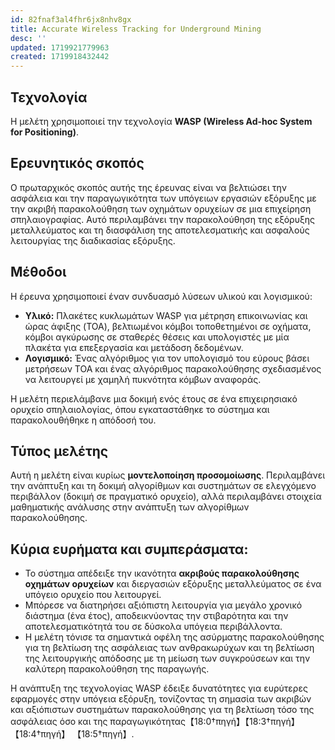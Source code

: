 ```yaml
---
id: 82fnaf3al4fhr6jx8nhv8gx
title: Accurate Wireless Tracking for Underground Mining
desc: ''
updated: 1719921779963
created: 1719918432442
---
```


## Τεχνολογία
Η μελέτη χρησιμοποιεί την τεχνολογία **WASP (Wireless Ad-hoc System for Positioning)**.

## Ερευνητικός σκοπός
Ο πρωταρχικός σκοπός αυτής της έρευνας είναι να βελτιώσει την ασφάλεια και την παραγωγικότητα των υπόγειων εργασιών εξόρυξης με την ακριβή παρακολούθηση των οχημάτων ορυχείων σε μια επιχείρηση σπηλαιογραφίας. Αυτό περιλαμβάνει την παρακολούθηση της εξόρυξης μεταλλεύματος και τη διασφάλιση της αποτελεσματικής και ασφαλούς λειτουργίας της διαδικασίας εξόρυξης.

## Μέθοδοι
Η έρευνα χρησιμοποιεί έναν συνδυασμό λύσεων υλικού και λογισμικού:
- **Υλικό:** Πλακέτες κυκλωμάτων WASP για μέτρηση επικοινωνίας και ώρας άφιξης (TOA), βελτιωμένοι κόμβοι τοποθετημένοι σε οχήματα, κόμβοι αγκύρωσης σε σταθερές θέσεις και υπολογιστές με μία πλακέτα για επεξεργασία και μετάδοση δεδομένων.
- **Λογισμικό:** Ένας αλγόριθμος για τον υπολογισμό του εύρους βάσει μετρήσεων TOA και ένας αλγόριθμος παρακολούθησης σχεδιασμένος να λειτουργεί με χαμηλή πυκνότητα κόμβων αναφοράς.

Η μελέτη περιελάμβανε μια δοκιμή ενός έτους σε ένα επιχειρησιακό ορυχείο σπηλαιολογίας, όπου εγκαταστάθηκε το σύστημα και παρακολουθήθηκε η απόδοσή του.

## Τύπος μελέτης
Αυτή η μελέτη είναι κυρίως **μοντελοποίηση προσομοίωσης**. Περιλαμβάνει την ανάπτυξη και τη δοκιμή αλγορίθμων και συστημάτων σε ελεγχόμενο περιβάλλον (δοκιμή σε πραγματικό ορυχείο), αλλά περιλαμβάνει στοιχεία μαθηματικής ανάλυσης στην ανάπτυξη των αλγορίθμων παρακολούθησης.

## Κύρια ευρήματα και συμπεράσματα:
- Το σύστημα απέδειξε την ικανότητα **ακριβούς παρακολούθησης οχημάτων ορυχείων** και διεργασιών εξόρυξης μεταλλεύματος σε ένα υπόγειο ορυχείο που λειτουργεί.
- Μπόρεσε να διατηρήσει αξιόπιστη λειτουργία για μεγάλο χρονικό διάστημα (ένα έτος), αποδεικνύοντας την στιβαρότητα και την αποτελεσματικότητά του σε δύσκολα υπόγεια περιβάλλοντα.
- Η μελέτη τόνισε τα σημαντικά οφέλη της ασύρματης παρακολούθησης για τη βελτίωση της ασφάλειας των ανθρακωρύχων και τη βελτίωση της λειτουργικής απόδοσης με τη μείωση των συγκρούσεων και την καλύτερη παρακολούθηση της παραγωγής.

Η ανάπτυξη της τεχνολογίας WASP έδειξε δυνατότητες για ευρύτερες εφαρμογές στην υπόγεια εξόρυξη, τονίζοντας τη σημασία των ακριβών και αξιόπιστων συστημάτων παρακολούθησης για τη βελτίωση τόσο της ασφάλειας όσο και της παραγωγικότητας【18:0†πηγή】【18:3†πηγή】【18:4†πηγή】 【18:5†πηγή】.
